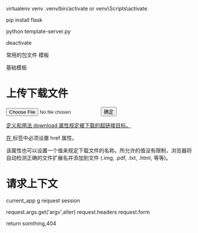 virtualenv venv
.venv/bin/activate or venv\Scripts\activate

pip install flask

python template-server.py

deactivate


常用的包文件
模板

基础模板

# 上传下载文件
<form action="upload" method="POST" enctype=multipart/form-data>
    <input type="file" name="the_file">
    <button type="submit">确定</button>
</form>

<a download="filename" href="url">
定义和用法
download 属性规定被下载的超链接目标。

在 <a> 标签中必须设置 href 属性。

该属性也可以设置一个值来规定下载文件的名称。所允许的值没有限制，浏览器将自动检测正确的文件扩展名并添加到文件 (.img, .pdf, .txt, .html, 等等)。

# 请求上下文
current_app
g
request
session


request.args.get('argv',alter)
request.headers
request.form

return somthing,404